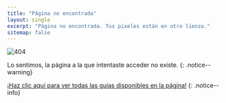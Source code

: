 ```yaml
---
title: "Página no encontrada"
layout: single
excerpt: "Página no encontrada. Tus pixeles están en otro lienzo."
sitemap: false
---
```


![404](/images/404.jpg)

Lo sentimos, la página a la que intentaste acceder no existe.
{: .notice--warning}

[¡Haz clic aquí para ver todas las guías disponibles en la página!](site-navigation)
{: .notice--info}
